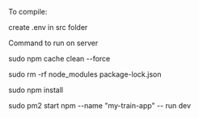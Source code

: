 To compile:

create .env in src folder 

Command to run on server

sudo npm cache clean --force

sudo rm -rf node_modules package-lock.json

sudo npm install

sudo pm2 start npm --name "my-train-app" -- run dev
